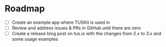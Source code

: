 # Roadmap

- [ ] Create an example app where TUSKit is used in
- [ ] Review and address issues & PRs in GitHub until there are zero
- [ ] Create a release blog post on tus.io with the changes from 2.x to 3.x and some usage examples
